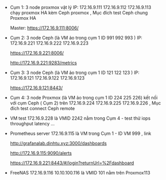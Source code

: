   + Cụm 1: 3 node proxmox vật lý IP: 172.16.9.111 172.16.9.112 172.16.9.113 chạy proxmox HA kèm Ceph proxmox , Mục đích test Ceph chung Proxmox HA

    Master: https://172.16.9.111:8006/

  + Cụm 2: 3 node Ceph (là VM ảo trong cụm 1 ID 991 992 993 ) IP: 172.16.9.221 172.16.9.222 172.16.9.223

    https://172.16.9.221:8006/

    http://172.16.9.221:9283/metrics

  + Cụm 3: 3 node Ceph (là VM ảo trong cụm 1 ID 121 122 123 ) IP: 172.16.9.121 172.16.9.122 172.16.9.123

    https://172.16.9.121:8443/

  + Cụm 4: 3 node Proxmox (là VM ảo trong cụm 1 ID 224 225 226) kết nối với cụm Ceph ( Cụm 2) trên 172.16.9.224 172.16.9.225 172.16.9.226 , Mục đích test connect Ceph remote

  + VM test 172.16.9.228 là VMID 2242 nằm trong Cụm 4 - test thử iops throughput latency ...

  + Prometheus server 172.16.9.115 là VM trong Cụm 1 - ID VM 999 , link

    http://grafanalab.dinhtu.xyz:3000/dashboards

    http://172.16.9.115:9090/alerts

    https://172.16.9.221:8443/#/login?returnUrl=%2Fdashboard

 
  + FreeNAS 172.16.9.116 10.10.100.116 là VMID 101 nằm trên Proxmox113